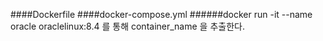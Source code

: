 ####Dockerfile
####docker-compose.yml
######docker run -it --name oracle oraclelinux:8.4 를 통해 container_name 을 추출한다.